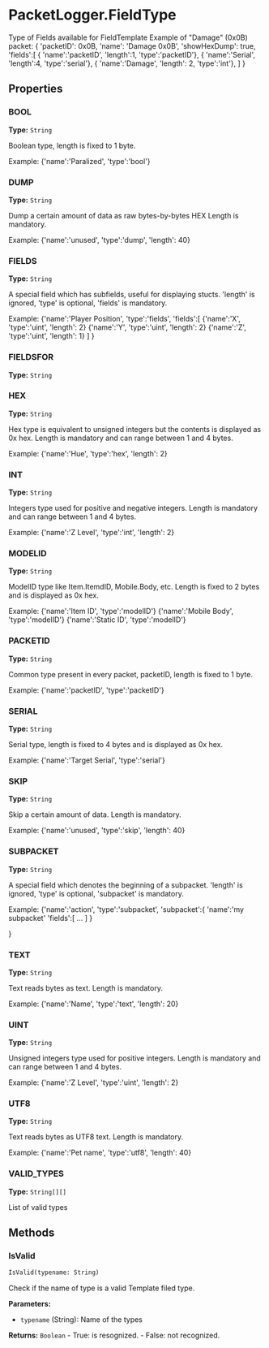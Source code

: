 # PacketLogger.FieldType

Type of Fields available for FieldTemplate 
Example of "Damage" (0x0B) packet:
{
 'packetID': 0x0B,
 'name': 'Damage 0x0B',
 'showHexDump': true,
 'fields':[
   { 'name':'packetID', 'length':1, 'type':'packetID'},
   { 'name':'Serial', 'length':4, 'type':'serial'},
   { 'name':'Damage', 'length': 2, 'type':'int'},
 ]
}

## Properties

### BOOL

**Type:** `String`

Boolean type, length is fixed to 1 byte.
      
Example:
{'name':'Paralized', 'type':'bool'}

### DUMP

**Type:** `String`

Dump a certain amount of data as raw bytes-by-bytes HEX 
Length is mandatory.
      
Example:
{'name':'unused', 'type':'dump', 'length': 40}

### FIELDS

**Type:** `String`

A special field which has subfields, useful for displaying stucts. 
'length' is ignored, 'type' is optional, 'fields' is mandatory.

Example:
{'name':'Player Position', 'type':'fields',
  'fields':[
         {'name':'X', 'type':'uint', 'length': 2}
         {'name':'Y', 'type':'uint', 'length': 2}
         {'name':'Z', 'type':'uint', 'length': 1}
   ]
}

### FIELDSFOR

**Type:** `String`

### HEX

**Type:** `String`

Hex type is equivalent to unsigned integers but the contents is displayed as 0x hex.
Length is mandatory and can range between 1 and 4 bytes.
      
Example:
{'name':'Hue', 'type':'hex', 'length': 2}

### INT

**Type:** `String`

Integers type used for positive and negative integers.
Length is mandatory and can range between 1 and 4 bytes.
      
Example:
{'name':'Z Level', 'type':'int', 'length': 2}

### MODELID

**Type:** `String`

ModelID type like Item.ItemdID, Mobile.Body, etc.
Length is fixed to 2 bytes and is displayed as 0x hex.
      
Example:
{'name':'Item ID', 'type':'modelID'}
{'name':'Mobile Body', 'type':'modelID'}
{'name':'Static ID', 'type':'modelID'}

### PACKETID

**Type:** `String`

Common type present in every packet, packetID, length is fixed to 1 byte.
           
Example:
{'name':'packetID', 'type':'packetID'}

### SERIAL

**Type:** `String`

Serial type, length is fixed to 4 bytes and is displayed as 0x hex.
      
Example:
{'name':'Target Serial', 'type':'serial'}

### SKIP

**Type:** `String`

Skip a certain amount of data.
Length is mandatory.
      
Example:
{'name':'unused', 'type':'skip', 'length': 40}

### SUBPACKET

**Type:** `String`

A special field which denotes the beginning of a subpacket. 
'length' is ignored, 'type' is optional, 'subpacket' is mandatory.

Example:
{'name':'action', 'type':'subpacket',
  'subpacket':{
    'name':'my subpacket'
    'fields':[
        ...
    ]
  }

}

### TEXT

**Type:** `String`

Text reads bytes as text.
Length is mandatory.
      
Example:
{'name':'Name', 'type':'text', 'length': 20}

### UINT

**Type:** `String`

Unsigned integers type used for positive integers.
Length is mandatory and can range between 1 and 4 bytes.
      
Example:
{'name':'Z Level', 'type':'uint', 'length': 2}

### UTF8

**Type:** `String`

Text reads bytes as UTF8 text.
Length is mandatory.
      
Example:
{'name':'Pet name', 'type':'utf8', 'length': 40}

### VALID_TYPES

**Type:** `String[][]`

List of valid types

## Methods

### IsValid

```python
IsValid(typename: String)
```

Check if the name of type is a valid Template filed type.

**Parameters:**

- `typename` (String): Name of the types

**Returns:** `Boolean` - True: is resognized. - False: not recognized.

